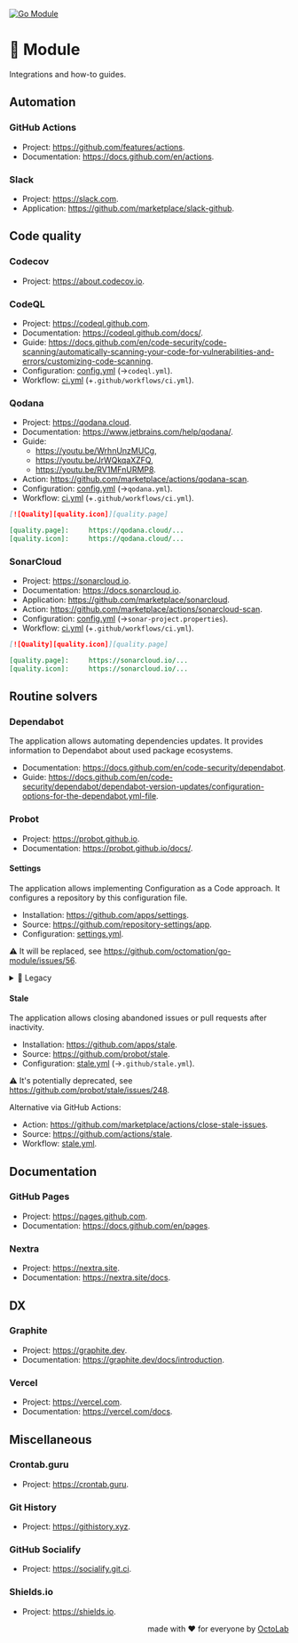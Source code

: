 [![Go Module][social.preview]][preview.config]

# 🧩 Module

Integrations and how-to guides.

## Automation

### GitHub Actions

- Project: https://github.com/features/actions.
- Documentation: https://docs.github.com/en/actions.

### Slack

- Project: https://slack.com.
- Application: https://github.com/marketplace/slack-github.

## Code quality

### Codecov

- Project: https://about.codecov.io.

### CodeQL

- Project: https://codeql.github.com.
- Documentation: https://codeql.github.com/docs/.
- Guide: https://docs.github.com/en/code-security/code-scanning/automatically-scanning-your-code-for-vulnerabilities-and-errors/customizing-code-scanning.
- Configuration: [config.yml](codeql/config.yml) (→`codeql.yml`).
- Workflow: [ci.yml](codeql/ci.yml) (+`.github/workflows/ci.yml`).

### Qodana

- Project: https://qodana.cloud.
- Documentation: https://www.jetbrains.com/help/qodana/.
- Guide:
  - https://youtu.be/WrhnUnzMUCg,
  - https://youtu.be/JrWQkqaXZFQ,
  - https://youtu.be/RV1MFnURMP8.
- Action: https://github.com/marketplace/actions/qodana-scan.
- Configuration: [config.yml](qodana/config.yml) (→`qodana.yml`).
- Workflow: [ci.yml](qodana/ci.yml) (+`.github/workflows/ci.yml`).

```markdown
[![Quality][quality.icon]][quality.page]

[quality.page]:     https://qodana.cloud/...
[quality.icon]:     https://qodana.cloud/...
```

### SonarCloud

- Project: https://sonarcloud.io.
- Documentation: https://docs.sonarcloud.io.
- Application: https://github.com/marketplace/sonarcloud.
- Action: https://github.com/marketplace/actions/sonarcloud-scan.
- Configuration: [config.yml](sonar/config.properties) (→`sonar-project.properties`).
- Workflow: [ci.yml](sonar/ci.yml) (+`.github/workflows/ci.yml`).

```markdown
[![Quality][quality.icon]][quality.page]

[quality.page]:     https://sonarcloud.io/...
[quality.icon]:     https://sonarcloud.io/...
```

## Routine solvers

### Dependabot

The application allows automating dependencies updates.
It provides information to Dependabot about used package ecosystems.

- Documentation: https://docs.github.com/en/code-security/dependabot.
- Guide: https://docs.github.com/en/code-security/dependabot/dependabot-version-updates/configuration-options-for-the-dependabot.yml-file.

### Probot

- Project: https://probot.github.io.
- Documentation: https://probot.github.io/docs/.

#### Settings

The application allows implementing Configuration as a Code approach.
It configures a repository by this configuration file.

- Installation: https://github.com/apps/settings.
- Source: https://github.com/repository-settings/app.
- Configuration: [settings.yml](../settings.yml).

⚠️ It will be replaced, see https://github.com/octomation/go-module/issues/56.

<details>
  <summary>📜 Legacy</summary>

We recommend using it together with organization-level settings. Our recommendations are:

- Configure defaults: https://github.com/organizations/octomation/settings/repository-defaults
  - Repository default branch: main
  - Commit signoff: All repositories
  - Repository labels: none

- Configure team discussions: https://github.com/organizations/octomation/settings/teams
  - Enable team discussions for this organization: true

- Configure discussions: https://github.com/organizations/octomation/settings/discussions
  - Enable discussions for this organization: true
  - Host: .github

- Configure projects: https://github.com/organizations/octomation/settings/projects
  - Enable projects for the organization: true
  - Enable projects for all repositories: true
  - Allow members to change project visibilities for this organization: true

- Configure authentication security
  - Require two-factor authentication for everyone in this organization: true

- Configure code security and analysis
  - Dependency graph, Automatically enable for new private repositories: true
  - Dependabot alerts, Automatically enable for new repositories: true
  - Dependabot security updates, Automatically enable for new repositories: true

- Configure third-party application access policy
  - Policy: Access restricted
</details>

#### Stale

The application allows closing abandoned issues or pull requests after inactivity.

- Installation: https://github.com/apps/stale.
- Source: https://github.com/probot/stale.
- Configuration: [stale.yml](stale/stale.yml) (→`.github/stale.yml`).

⚠️ It's potentially deprecated, see https://github.com/probot/stale/issues/248.

Alternative via GitHub Actions:

- Action: https://github.com/marketplace/actions/close-stale-issues.
- Source: https://github.com/actions/stale.
- Workflow: [stale.yml](../workflows/stale.yml).

## Documentation

### GitHub Pages

- Project: https://pages.github.com.
- Documentation: https://docs.github.com/en/pages.

### Nextra

- Project: https://nextra.site.
- Documentation: https://nextra.site/docs.

## DX

### Graphite

- Project: https://graphite.dev.
- Documentation: https://graphite.dev/docs/introduction.

### Vercel

- Project: https://vercel.com.
- Documentation: https://vercel.com/docs.

## Miscellaneous

### Crontab.guru

- Project: https://crontab.guru.

### Git History

- Project: https://githistory.xyz.

### GitHub Socialify

- Project: https://socialify.git.ci.

### Shields.io

- Project: https://shields.io.

<p align="right">made with ❤️ for everyone by <a href="https://www.octolab.org/">OctoLab</a></p>

[social.preview]:   https://cdn.octolab.org/repo/go-module.png
[preview.config]:   https://socialify.git.ci/octomation/go-module?description=1&font=Raleway&language=1&name=1&owner=1&pattern=Circuit%20Board&theme=Light
[preview.fallback]: https://socialify.git.ci/octomation/go-module/image?description=1&font=Raleway&language=1&name=1&owner=1&pattern=Circuit%20Board&theme=Light
